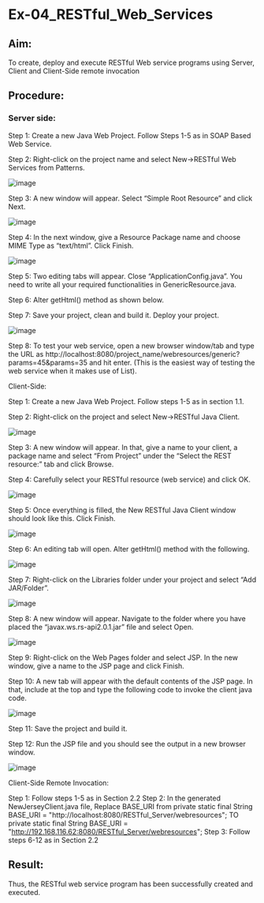 # Ex-04_RESTful_Web_Services
## Aim:

To create, deploy and execute RESTful Web service programs using Server, Client and Client-Side remote invocation
## Procedure:

### Server side:
Step 1: Create a new Java Web Project. Follow Steps 1-5 as in SOAP Based Web Service.

Step 2: Right-click on the project name and select New->RESTful Web Services from Patterns.

![image](https://github.com/Mena-Rossini/Ex-04_RESTful_Web_Services/assets/102855266/a45e9a94-15c0-4f25-8af8-0f9290928969)


Step 3: A new window will appear. Select “Simple Root Resource” and click Next.
 
![image](https://github.com/Mena-Rossini/Ex-04_RESTful_Web_Services/assets/102855266/8c46f626-a53a-4148-9f8d-ae227b1555e9)


Step 4: In the next window, give a Resource Package name and choose MIME Type as “text/html”. Click Finish.

![image](https://github.com/Mena-Rossini/Ex-04_RESTful_Web_Services/assets/102855266/ef5c6ada-0f70-4929-a730-1feb3c09a490)


Step 5: Two editing tabs will appear. Close “ApplicationConfig.java”. You need to write all your required functionalities in GenericResource.java.

Step 6: Alter getHtml() method as shown below.

Step 7: Save your project, clean and build it. Deploy your project.
 
![image](https://github.com/Mena-Rossini/Ex-04_RESTful_Web_Services/assets/102855266/5d8e1073-f6f0-4928-a147-bbef9be2bf06)

 


Step 8: To test your web service, open a new browser window/tab and type the URL as http://localhost:8080/project_name/webresources/generic?params=45&params=35 and hit enter. (This is the easiest way of testing the web service when it makes use of List).



Client-Side:


Step 1: Create a new Java Web Project. Follow steps 1-5 as in section 1.1.

Step 2: Right-click on the project and select New->RESTful Java Client.

![image](https://github.com/Mena-Rossini/Ex-04_RESTful_Web_Services/assets/102855266/20d97d6f-d836-44f2-93a4-6e6aa3b170f6)


Step 3: A new window will appear. In that, give a name to your client, a package name and select “From Project” under the “Select the REST resource:” tab and click Browse. 

Step 4: Carefully select your RESTful resource (web service) and click OK.
 
![image](https://github.com/Mena-Rossini/Ex-04_RESTful_Web_Services/assets/102855266/823edd4e-02ac-470d-a01c-e8dedcf280f7)
 


Step 5: Once everything is filled, the New RESTful Java Client window should look like this. Click Finish.

![image](https://github.com/Mena-Rossini/Ex-04_RESTful_Web_Services/assets/102855266/03cc9db3-efac-4eda-b799-b71568ff9b6e)


Step 6: An editing tab will open. Alter getHtml() method with the following.

![image](https://github.com/Mena-Rossini/Ex-04_RESTful_Web_Services/assets/102855266/ea9a5ae2-b4dc-452b-ab30-2d950667f943)


Step 7: Right-click on the Libraries folder under your project and select “Add JAR/Folder”.

![image](https://github.com/Mena-Rossini/Ex-04_RESTful_Web_Services/assets/102855266/a16cae89-4de4-4826-9c67-3c281908a52d)


Step 8: A new window will appear. Navigate to the folder where you have placed the “javax.ws.rs-api2.0.1.jar” file and select Open.
 
 ![image](https://github.com/Mena-Rossini/Ex-04_RESTful_Web_Services/assets/102855266/d3ee7aab-f952-494a-a170-39cfa1e55379)


Step 9: Right-click on the Web Pages folder and select JSP. In the new window, give a name to the JSP page and click Finish.

Step 10: A new tab will appear with the default contents of the JSP page. In that, include at the top and type the following code to invoke the client java code.

![image](https://github.com/Mena-Rossini/Ex-04_RESTful_Web_Services/assets/102855266/0f4a44df-ab7c-42b0-a16b-03bc7edbedfb)


Step 11: Save the project and build it.

Step 12: Run the JSP file and you should see the output in a new browser window.
 
![image](https://github.com/Mena-Rossini/Ex-04_RESTful_Web_Services/assets/102855266/f495b738-83a4-452b-824e-9e7a81515133)



Client-Side Remote Invocation:


Step 1: Follow steps 1-5 as in Section 2.2
Step 2: In the generated NewJerseyClient.java file, Replace BASE_URI from private static final String BASE_URI = "http://localhost:8080/RESTful_Server/webresources"; TO private static final String BASE_URI = "http://192.168.116.62:8080/RESTful_Server/webresources";
Step 3: Follow steps 6-12 as in Section 2.2


## Result:
 Thus, the RESTful web service program has been successfully created and executed.
